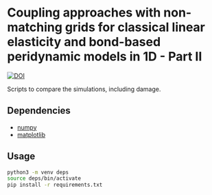 # Coupling approaches with non-matching grids for classical linear elasticity and bond-based  peridynamic models in 1D - Part II

[![DOI](https://zenodo.org/badge/498092323.svg)](https://zenodo.org/badge/latestdoi/498092323)

Scripts to compare the simulations, including damage. 

## Dependencies

* [numpy](https://numpy.org/)
* [matplotlib](https://matplotlib.org/)

## Usage

```bash
python3 -m venv deps
source deps/bin/activate
pip install -r requirements.txt
```
